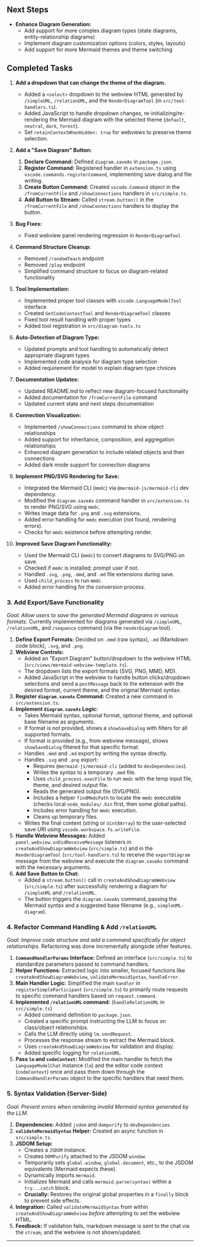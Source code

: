 ## Next Steps

*   **Enhance Diagram Generation:**
    * Add support for more complex diagram types (state diagrams, entity-relationship diagrams)
    * Implement diagram customization options (colors, styles, layouts)
    * Add support for more Mermaid themes and theme switching

## Completed Tasks

1.  **Add a dropdown that can change the theme of the diagram.**
    *   Added a `<select>` dropdown to the webview HTML generated by `/simpleUML`, `/relationUML`, and the `RenderDiagramTool` (in `src/tool-handlers.ts`).
    *   Added JavaScript to handle dropdown changes, re-initializing/re-rendering the Mermaid diagram with the selected theme (`default`, `neutral`, `dark`, `forest`).
    *   Set `retainContextWhenHidden: true` for webviews to preserve theme selection.
2.  **Add a "Save Diagram" Button:**
    1.  **Declare Command:** Defined `diagram.saveAs` in `package.json`.
    2.  **Register Command:** Registered handler in `extension.ts` using `vscode.commands.registerCommand`, implementing save dialog and file writing.
    3.  **Create Button Command:** Created `vscode.Command` object in the `/fromCurrentFile` and `/showConnections` handlers in `src/simple.ts`.
    4.  **Add Button to Stream:** Called `stream.button()` in the `/fromCurrentFile` and `/showConnections` handlers to display the button.

3.  **Bug Fixes:**
    *   Fixed webview panel rendering regression in `RenderDiagramTool`

4.  **Command Structure Cleanup:**
    *   Removed `/randomTeach` endpoint
    *   Removed `/play` endpoint
    *   Simplified command structure to focus on diagram-related functionality

5.  **Tool Implementation:**
    *   Implemented proper tool classes with `vscode.LanguageModelTool` interface
    *   Created `GetCodeContextTool` and `RenderDiagramTool` classes
    *   Fixed tool result handling with proper types
    *   Added tool registration in `src/diagram-tools.ts`

6.  **Auto-Detection of Diagram Type:**
    *   Updated prompts and tool handling to automatically detect appropriate diagram types
    *   Implemented code analysis for diagram type selection
    *   Added requirement for model to explain diagram type choices

7.  **Documentation Updates:**
    *   Updated README.md to reflect new diagram-focused functionality
    *   Added documentation for `/fromCurrentFile` command
    *   Updated current state and next steps documentation

8.  **Connection Visualization:**
    *   Implemented `/showConnections` command to show object relationships
    *   Added support for inheritance, composition, and aggregation relationships
    *   Enhanced diagram generation to include related objects and their connections
    *   Added dark mode support for connection diagrams

9.  **Implement PNG/SVG Rendering for Save:**
    *   Integrated the Mermaid CLI (`mmdc`) via `@mermaid-js/mermaid-cli` dev dependency.
    *   Modified the `diagram.saveAs` command handler in `src/extension.ts` to render PNG/SVG using `mmdc`.
    *   Writes image data for `.png` and `.svg` extensions.
    *   Added error handling for `mmdc` execution (not found, rendering errors).
    *   Checks for `mmdc` existence before attempting render.

10. **Improved Save Diagram Functionality:**
    *   Used the Mermaid CLI (`mmdc`) to convert diagrams to SVG/PNG on save.
    *   Checked if `mmdc` is installed; prompt user if not.
    *   Handled `.svg`, `.png`, `.mmd`, and `.md` file extensions during save.
    *   Used `child_process` to run `mmdc`.
    *   Added error handling for the conversion process.

### 3. Add Export/Save Functionality

*Goal: Allow users to save the generated Mermaid diagrams in various formats.* Currently implemented for diagrams generated via `/simpleUML`, `/relationUML`, and `/sequence` command (via the `renderDiagram` tool).

1.  **Define Export Formats:** Decided on `.mmd` (raw syntax), `.md` (Markdown code block), `.svg`, and `.png`.
2.  **Webview Controls:**
    *   Added an "Export Diagram" button/dropdown to the webview HTML (`src/views/mermaid-webview-template.ts`).
    *   The dropdown lists the export formats (SVG, PNG, MMD, MD).
    *   Added JavaScript in the webview to handle button clicks/dropdown selections and send a `postMessage` back to the extension with the desired format, current theme, and the original Mermaid syntax.
3.  **Register `diagram.saveAs` Command:** Created a new command in `src/extension.ts`.
4.  **Implement `diagram.saveAs` Logic:**
    *   Takes Mermaid syntax, optional format, optional theme, and optional base filename as arguments.
    *   If format is not provided, shows a `showSaveDialog` with filters for all supported formats.
    *   If format *is* provided (e.g., from webview message), shows `showSaveDialog` filtered for that specific format.
    *   Handles `.mmd` and `.md` export by writing the syntax directly.
    *   Handles `.svg` and `.png` export:
        *   Requires `@mermaid-js/mermaid-cli` (added to `devDependencies`).
        *   Writes the syntax to a temporary `.mmd` file.
        *   Uses `child_process.execFile` to run `mmdc` with the temp input file, theme, and desired output file.
        *   Reads the generated output file (SVG/PNG).
        *   Includes a helper `findMmdcPath` to locate the `mmdc` executable (checks local `node_modules/.bin` first, then some global paths).
        *   Includes error handling for `mmdc` execution.
        *   Cleans up temporary files.
    *   Writes the final content (string or `Uint8Array`) to the user-selected save URI using `vscode.workspace.fs.writeFile`.
5.  **Handle Webview Messages:** Added `panel.webview.onDidReceiveMessage` listeners in `createAndShowDiagramWebview` (`src/simple.ts`) and in the `RenderDiagramTool` (`src/tool-handlers.ts`) to receive the `exportDiagram` message from the webview and execute the `diagram.saveAs` command with the necessary arguments.
6.  **Add Save Button to Chat:**
    *   Added a `stream.button()` call in `createAndShowDiagramWebview` (`src/simple.ts`) after successfully rendering a diagram for `/simpleUML` and `/relationUML`.
    *   The button triggers the `diagram.saveAs` command, passing the Mermaid syntax and a suggested base filename (e.g., `simpleUML-diagram`).

### 4. Refactor Command Handling & Add `/relationUML`

*Goal: Improve code structure and add a command specifically for object relationships.* Refactoring was done incrementally alongside other features.

1.  **`CommandHandlerParams` Interface:** Defined an interface (`src/simple.ts`) to standardize parameters passed to command handlers.
2.  **Helper Functions:** Extracted logic into smaller, focused functions like `createAndShowDiagramWebview`, `validateMermaidSyntax`, `handleError`.
3.  **Main Handler Logic:** Simplified the main `handler` in `registerSimpleParticipant` (`src/simple.ts`) to primarily route requests to specific command handlers based on `request.command`.
4.  **Implemented `/relationUML` command:** (`handleRelationUML` in `src/simple.ts`)
    *   Added command definition to `package.json`.
    *   Created a specific prompt instructing the LLM to focus on class/object relationships.
    *   Calls the LLM directly using `lm.sendRequest`.
    *   Processes the response stream to extract the Mermaid block.
    *   Uses `createAndShowDiagramWebview` for validation and display.
    *   Added specific logging for `relationUML`.
5.  **Pass `lm` and `codeContext`:** Modified the main handler to fetch the `LanguageModelChat` instance (`lm`) and the editor code context (`codeContext`) once and pass them down through the `CommandHandlerParams` object to the specific handlers that need them.

### 5. Syntax Validation (Server-Side)

*Goal: Prevent errors when rendering invalid Mermaid syntax generated by the LLM.*

1.  **Dependencies:** Added `jsdom` and `dompurify` to `devDependencies`.
2.  **`validateMermaidSyntax` Helper:** Created an async function in `src/simple.ts`.
3.  **JSDOM Setup:**
    *   Creates a `JSDOM` instance.
    *   Creates `DOMPurify` attached to the JSDOM `window`.
    *   Temporarily sets `global.window`, `global.document`, etc., to the JSDOM equivalents (Mermaid expects these).
    *   Dynamically imports `mermaid`.
    *   Initializes Mermaid and calls `mermaid.parse(syntax)` within a `try...catch` block.
    *   **Crucially:** Restores the original global properties in a `finally` block to prevent side effects.
4.  **Integration:** Called `validateMermaidSyntax` from within `createAndShowDiagramWebview` *before* attempting to set the webview HTML.
5.  **Feedback:** If validation fails, markdown message is sent to the chat via the `stream`, and the webview is not shown/updated.

---

